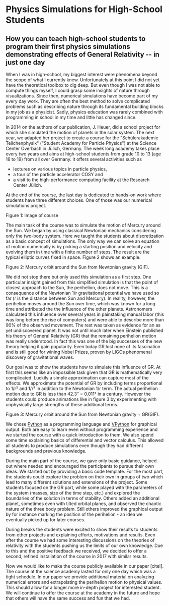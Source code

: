 # Physics Simulations for High-School Students

## How you can teach high-school students to program their first physics simulations demonstrating effects of General Relativity -- in just one day

When I was in high-school, my biggest interest were phenomena beyond the scope of what I currently knew.
Unfortunately at this point I did not yet have the theoretical toolbox to dig deep.
But even though I was not able to compute things myself, I could grasp some insights of nature through visualizations.
Since then, numerical simulations have become part of my every day work.
They are often the best method to solve complicated problems such as describing nature through its fundamental building blocks in my job as a physicist.
Sadly, physics education was rarely combined with programming in school in my time and little has changed since.

In 2014 on the authors of our publication, J. Heuer, did a school project for which she simulated the motion of planets in the solar system.
The next year, we adapted her project to create a course for the "Schülerakademie Teilchenphysik" ("Student Academy for Particle Physics") at the Science Center Overbach in Jülich, Germany.
The week long academy takes place every two years and aims at high-school students from grade 10 to 13 (age 16 to 19) from all over Germany.
It offers several activities such as

* lectures on various topics in particle physics,
* a tour of the particle accelerator COSY and
* a visit to the high-performance computing facility at the Research Center Jülich.

At the end of the course, the last day is dedicated to hands-on work where students have three different choices.
One of those was our numerical simulations project.


Figure 1: Image of course


The main task of the course was to simulate the motion of Mercury around the Sun.
We began by using classical Newtonian mechanics considering only the two-body system.
Here we taught the students about discretization as a basic concept of simulations.
The only way we can solve an equation of motion numerically is by picking a starting position and velocity and evolving them in time with a finite number of steps.
The result are the typical elliptic curves fixed in space.
Figure 2 shows an example.


Figure 2: Mercury orbit around the Sun from Newtonian gravity (GIF).


We did not stop there but only used this simulation as a first step.
One particular insight gained from this simplified simulation is that the point of closest approach to the Sun, the perihelion, does not move.
This is a consequence of the Newtonian 1/r gravitational potential we have used so far (r is the distance between Sun and Mercury).
In reality, however, the perihelion moves around the Sun over time, which was known for a long time and attributed the the influence of the other planets.
Astronomers calculated this influence over several years in painstaking manual labor (this was long before the rise of computers) and were able to describe more than 90% of the observed movement.
The rest was taken as evidence for an as yet undiscovered planet.
It was not until much later when Einstein published his theory of General Relativity (GR) that the remaining perihelion motion was really understood.
In fact this was one of the big successes of the new theory helping it gain popularity.
Even today GR lost none of its fascination and is still good for wining Nobel Prizes, proven by LIGOs phenomenal discovery of gravitational waves.

Our goal was to show the students how to simulate this influence of GR.
At first this seems like an impossible task given that GR is mathematically very complicated.
Luckily a simple approximation can capture most of the effects.
We approximate the potential of GR by including terms proportional to 1/r² and 1/r³ in addition to the Newtonian 1/r term.
The actual perihelion motion due to GR is less than 42.3″ = 0.011° in a century.
However the students could produce animations like in figure 3 by experimenting with unphysically large strengths of these additional terms.


Figure 3: Mercury orbit around the Sun from Newtonian gravity + GR(GIF).


We chose [Python](https://www.python.org/) as a programming language and [VPython](http://vpython.org/) for graphical output.
Both are easy to learn even without programming experience and we started the course with a quick introduction to them.
We also spend some time explaining basics of differential and vector calculus.
This allowed all students to produce simulations even though they had different backgrounds and previous knowledge.

During the main part of the course, we gave only basic guidance, helped out where needed and encouraged the participants to pursue their own ideas.
We started out by providing a basic code template. 
For the most part, the students could explore the problem on their own in groups of two which lead to many different solutions and extensions of the project.
Some students focused on the GR part, while some played with the parameters of the system (masses, size of the time step, etc.) and explored the boundaries of the solution in terms of stability.
Others added an additional planet, sometimes even with tilted orbital planes, and observed the chaotic nature of the three body problem.
Still others improved the graphical output by for instance marking the position of the perihelion - an idea we eventually picked up for later courses.

During breaks the students were excited to show their results to students from other projects and explaining efforts, motivations and results.
Even after the course we had some interesting discussions on the theories of relativity with the students pushing us the limits of our own knowledge.
Due to this and the positive feedback we received, we decided to offer a second, refined installation of the course in 2017 with similar results.

Now we would like to make the course publicly available in our paper [cite!].
The course at the science academy lasted for only one day which was a tight schedule.
In our paper we provide additional material on analyzing numerical errors and extrapolating the perihelion motion to physical values.
This should allow for a longer more in-depth project for interested student.
We will continue to offer the course at the academy in the future and hope that others will have the same success and fun that we had.

